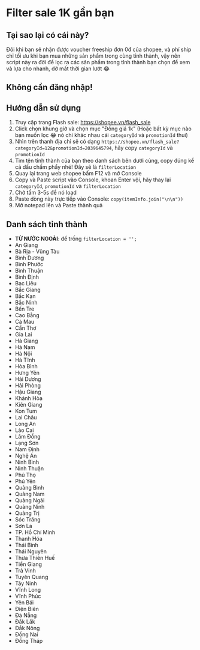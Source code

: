 # Filter sale 1K gần bạn

## Tại sao lại có cái này?

Đôi khi bạn sẽ nhận được voucher freeship đơn 0đ của shopee, và phí ship chỉ tối ưu khi bạn mua những sản phẩm trong cùng tỉnh thành, vậy nên script này ra đời để lọc ra các sản phẩm trong tỉnh thành bạn chọn để xem và lựa cho nhanh, đỡ mất thời gian lướt 😂

## Không cần đăng nhập!

## Hướng dẫn sử dụng

1. Truy cập trang Flash sale: https://shopee.vn/flash_sale
2. Click chọn khung giờ và chọn mục "Đồng giá 1k" (Hoặc bất kỳ mục nào bạn muốn lọc 😂 nó chỉ khác nhau cái `categoryId` và `promotionId` thui)
3. Nhìn trên thanh địa chỉ sẽ có dạng `https://shopee.vn/flash_sale?categoryId=12&promotionId=2039645794`, hãy copy `categoryId` và `promotionId`
4. Tìm tên tỉnh thành của bạn theo danh sách bên dưới cùng, copy đúng kể cả dấu chấm phẩy nhé! Đây sẽ là `filterLocation`
5. Quay lại trang web shopee bấm F12 và mở Console
6. Copy và Paste script vào Console, khoan Enter vội, hãy thay lại `categoryId`, `promotionId` và `filterLocation`
7. Chờ tầm 3-5s để nó load
8. Paste dòng này trực tiếp vào Console: `copy(itemInfo.join("\n\n"))`
9. Mở notepad lên và Paste thành quả

## Danh sách tỉnh thành

- **TỪ NƯỚC NGOÀI**: để trống `filterLocation = '';`
- An Giang
- Bà Rịa - Vũng Tàu
- Bình Dương
- Bình Phước
- Bình Thuận
- Bình Định
- Bạc Liêu
- Bắc Giang
- Bắc Kạn
- Bắc Ninh
- Bến Tre
- Cao Bằng
- Cà Mau
- Cần Thơ
- Gia Lai
- Hà Giang
- Hà Nam
- Hà Nội
- Hà Tĩnh
- Hòa Bình
- Hưng Yên
- Hải Dương
- Hải Phòng
- Hậu Giang
- Khánh Hòa
- Kiên Giang
- Kon Tum
- Lai Châu
- Long An
- Lào Cai
- Lâm Đồng
- Lạng Sơn
- Nam Định
- Nghệ An
- Ninh Bình
- Ninh Thuận
- Phú Thọ
- Phú Yên
- Quảng Bình
- Quảng Nam
- Quảng Ngãi
- Quảng Ninh
- Quảng Trị
- Sóc Trăng
- Sơn La
- TP. Hồ Chí Minh
- Thanh Hóa
- Thái Bình
- Thái Nguyên
- Thừa Thiên Huế
- Tiền Giang
- Trà Vinh
- Tuyên Quang
- Tây Ninh
- Vĩnh Long
- Vĩnh Phúc
- Yên Bái
- Điện Biên
- Đà Nẵng
- Đắk Lắk
- Đắk Nông
- Đồng Nai
- Đồng Tháp
